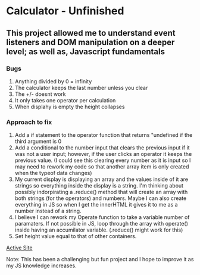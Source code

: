 # Calculator - Unfinished

## This project allowed me to understand event listeners and DOM manipulation on a deeper level; as well as, Javascript fundamentals

### Bugs

1. Anything divided by 0 = infinity
2. The calculator keeps the last number unless you clear
3. The +/- doesnt work
4. It only takes one operator per calculation
5. When displahy is empty the height collapses

### Approach to fix

1. Add a if statement to the operator function that returns "undefined if the third argument is 0
2. Add a conditional to the number input that clears the previous input if it was not a user input; however, if the user clicks an operator it keeps the previous value. (I could see this clearing every number as it is input so I may need to rework my code so that another array item is only created when the typeof data changes)
3. My current display is displaying an array and the values inside of it are strings so everything inside the display is a string. I'm thinking about possibly indorpirating a .reduce() method that will create an array with both strings (for the operators) and numbers. Maybe I can also create everything in JS so when I get the innerHTML it gives it to me as a number instead of a string.
4. I believe I can rework my Operate function to take a variable number of paramaters. If not possible in JS, loop through the array with operate() inside having an accumilator variable. (.reduce() might work for this)
5. Set height value equal to that of other containers.

[Active Site](https://aldoportillo.github.io/calculator/)

Note: This has been a challenging but fun project and I hope to improve it as my JS knowledge increases.
